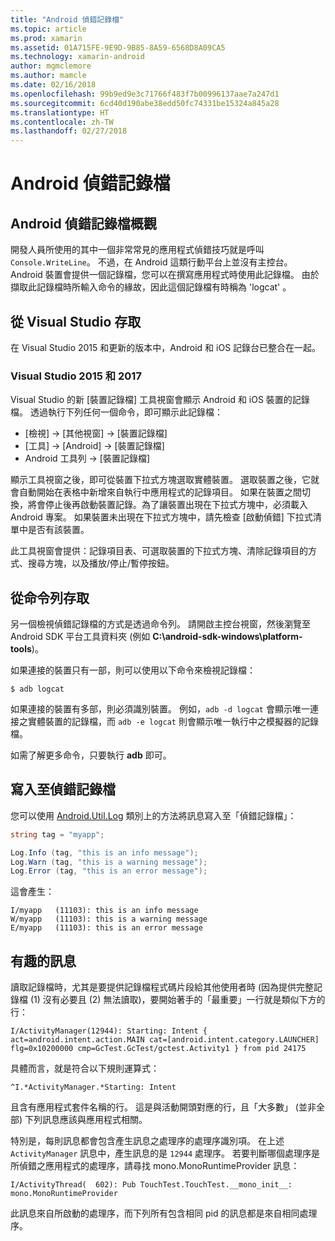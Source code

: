 ```yaml
---
title: "Android 偵錯記錄檔"
ms.topic: article
ms.prod: xamarin
ms.assetid: 01A715FE-9E9D-9B85-8A59-6568D8A09CA5
ms.technology: xamarin-android
author: mgmclemore
ms.author: mamcle
ms.date: 02/16/2018
ms.openlocfilehash: 99b9ed9e3c71766f483f7b00996137aae7a247d1
ms.sourcegitcommit: 6cd40d190abe38edd50fc74331be15324a845a28
ms.translationtype: HT
ms.contentlocale: zh-TW
ms.lasthandoff: 02/27/2018
---
```

# <a name="android-debug-log"></a>Android 偵錯記錄檔

## <a name="android-debug-log-overview"></a>Android 偵錯記錄檔概觀

開發人員所使用的其中一個非常常見的應用程式偵錯技巧就是呼叫 `Console.WriteLine`。 不過，在 Android 這類行動平台上並沒有主控台。 Android 裝置會提供一個記錄檔，您可以在撰寫應用程式時使用此記錄檔。 由於擷取此記錄檔時所輸入命令的緣故，因此這個記錄檔有時稱為 'logcat' 。

## <a name="accessing-from-visual-studio"></a>從 Visual Studio 存取

在 Visual Studio 2015 和更新的版本中，Android 和 iOS 記錄台已整合在一起。

### <a name="visual-studio-2015--2017"></a>Visual Studio 2015 和 2017

Visual Studio 的新 [裝置記錄檔] 工具視窗會顯示 Android 和 iOS 裝置的記錄檔。 透過執行下列任何一個命令，即可顯示此記錄檔： 

-   [檢視] -> [其他視窗] -> [裝置記錄檔]
-   [工具] -> [Android] -> [裝置記錄檔]
-   Android 工具列 -> [裝置記錄檔]

顯示工具視窗之後，即可從裝置下拉式方塊選取實體裝置。 選取裝置之後，它就會自動開始在表格中新增來自執行中應用程式的記錄項目。 如果在裝置之間切換，將會停止後再啟動裝置記錄。為了讓裝置出現在下拉式方塊中，必須載入 Android 專案。 如果裝置未出現在下拉式方塊中，請先檢查 [啟動偵錯] 下拉式清單中是否有該裝置。 

此工具視窗會提供：記錄項目表、可選取裝置的下拉式方塊、清除記錄項目的方式、搜尋方塊，以及播放/停止/暫停按鈕。 


<a name="Accessing_from_the_Command_Line" />

## <a name="accessing-from-the-command-line"></a>從命令列存取

另一個檢視偵錯記錄檔的方式是透過命令列。 請開啟主控台視窗，然後瀏覽至 Android SDK 平台工具資料夾 (例如 **C:\android-sdk-windows\platform-tools**)。 

如果連接的裝置只有一部，則可以使用以下命令來檢視記錄檔：

```shell
$ adb logcat
```

如果連接的裝置有多部，則必須識別裝置。 例如，`adb -d logcat` 會顯示唯一連接之實體裝置的記錄檔，而 `adb -e logcat` 則會顯示唯一執行中之模擬器的記錄檔。 

如需了解更多命令，只要執行 **adb** 即可。

<a name="Writing_to_the_Debug_Log" />


## <a name="writing-to-the-debug-log"></a>寫入至偵錯記錄檔

您可以使用 [Android.Util.Log](https://developer.xamarin.com/api/type/Android.Util.Log/) 類別上的方法將訊息寫入至「偵錯記錄檔」： 

```csharp
string tag = "myapp";

Log.Info (tag, "this is an info message");
Log.Warn (tag, "this is a warning message");
Log.Error (tag, "this is an error message");
```

這會產生：

```shell
I/myapp   (11103): this is an info message
W/myapp   (11103): this is a warning message
E/myapp   (11103): this is an error message
```

<a name="Interesting_Messages" />

## <a name="interesting-messages"></a>有趣的訊息

讀取記錄檔時，尤其是要提供記錄檔程式碼片段給其他使用者時 (因為提供完整記錄檔 (1) 沒有必要且 (2) 無法讀取)，要開始著手的「最重要」一行就是類似下方的行：

```shell
I/ActivityManager(12944): Starting: Intent { act=android.intent.action.MAIN cat=[android.intent.category.LAUNCHER] flg=0x10200000 cmp=GcTest.GcTest/gctest.Activity1 } from pid 24175
```

具體而言，就是符合以下規則運算式：

```shell
^I.*ActivityManager.*Starting: Intent
```

且含有應用程式套件名稱的行。 這是與活動開頭對應的行，且「大多數」 (並非全部) 下列訊息應該與應用程式相關。 

特別是，每則訊息都會包含產生訊息之處理序的處理序識別項。 在上述 `ActivityManager` 訊息中，產生訊息的是 `12944` 處理序。 若要判斷哪個處理序是所偵錯之應用程式的處理序，請尋找 mono.MonoRuntimeProvider 訊息： 

```shell
I/ActivityThread(  602): Pub TouchTest.TouchTest.__mono_init__: mono.MonoRuntimeProvider
```

此訊息來自所啟動的處理序，而下列所有包含相同 pid 的訊息都是來自相同處理序。 
